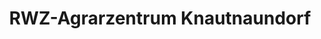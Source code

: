 ---
title: "RWZ-Agrarzentrum Knautnaundorf"
url: /leipzig/rwz-agrarzentrum-knautnaundorf/
shop: Landwirtschaftlich
---